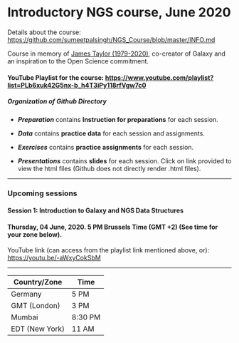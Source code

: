 # Introductory NGS course, June 2020

Details about the course: https://github.com/sumeetpalsingh/NGS_Course/blob/master/INFO.md

Course in memory of [James Taylor (1979-2020)](https://genomebiology.biomedcentral.com/articles/10.1186/s13059-020-02016-0), co-creator of Galaxy and an inspiration to the Open Science commitment. 

#### YouTube Playlist for the course: https://www.youtube.com/playlist?list=PLb6xuk42G5nx-b_h4T3iPy118rfVgw7c0

##### Organization of Github Directory

- ***Preparation*** contains **Instruction for preparations** for each session. 

- ***Data*** contains **practice data** for each session and assignments.

- ***Exercises*** contains **practice assignments** for each session.

- ***Presentations*** contains **slides** for each session. Click on link provided to view the html files (Github does not directly render .html files).

***
### Upcoming sessions

#### Session 1: Introduction to Galaxy and NGS Data Structures
#### Thursday, 04 June, 2020. 5 PM Brussels Time (GMT +2) (**See time for your zone below**).
YouTube link (can access from the playlist link mentioned above, or): https://youtu.be/-aWxyCokSbM
***
Country/Zone | Time
--------|------
Germany | 5 PM
GMT (London) | 3 PM
Mumbai | 8:30 PM
EDT (New York) | 11 AM
